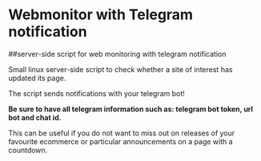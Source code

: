 # Webmonitor with Telegram notification

##server-side script for web monitoring with telegram notification

Small linux server-side script to check whether a site of interest has updated its page.

The script sends notifications with your telegram bot!

**Be sure to have all telegram information such as: telegram bot token, url bot and chat id.**

This can be useful if you do not want to miss out on releases of your favourite ecommerce or particular announcements on a page with a countdown.
